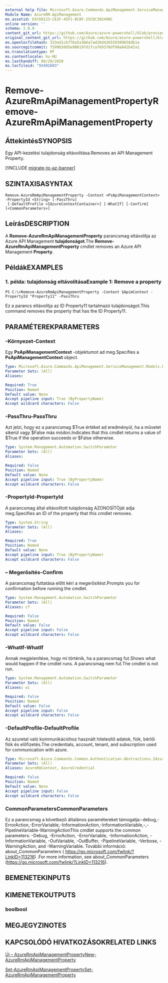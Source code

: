 ```yaml
---
external help file: Microsoft.Azure.Commands.ApiManagement.ServiceManagement.dll-Help.xml
Module Name: AzureRM.ApiManagement
ms.assetid: D3C60123-CE1F-45F1-8C8F-25CDC302490C
online version: ''
schema: 2.0.0
content_git_url: https://github.com/Azure/azure-powershell/blob/preview/src/ResourceManager/ApiManagement/Commands.ApiManagement/help/Remove-AzureRmApiManagementProperty.md
original_content_git_url: https://github.com/Azure/azure-powershell/blob/preview/src/ResourceManager/ApiManagement/Commands.ApiManagement/help/Remove-AzureRmApiManagementProperty.md
ms.openlocfilehash: 333ed1cb778a5a366a7ad26d426559399658db1e
ms.sourcegitcommit: f599b50d5e980197d1fca769378df90a842b42a1
ms.translationtype: MT
ms.contentlocale: hu-HU
ms.lasthandoff: 08/20/2020
ms.locfileid: "93492603"
---
```

# <span data-ttu-id="e59b8-101">Remove-AzureRmApiManagementProperty</span><span class="sxs-lookup"><span data-stu-id="e59b8-101">Remove-AzureRmApiManagementProperty</span></span>

## <span data-ttu-id="e59b8-102">Áttekintés</span><span class="sxs-lookup"><span data-stu-id="e59b8-102">SYNOPSIS</span></span>
<span data-ttu-id="e59b8-103">Egy API-kezelési tulajdonság eltávolítása.</span><span class="sxs-lookup"><span data-stu-id="e59b8-103">Removes an API Management Property.</span></span>

[!INCLUDE [migrate-to-az-banner](../../includes/migrate-to-az-banner.md)]

## <span data-ttu-id="e59b8-104">SZINTAXISA</span><span class="sxs-lookup"><span data-stu-id="e59b8-104">SYNTAX</span></span>

```
Remove-AzureRmApiManagementProperty -Context <PsApiManagementContext> -PropertyId <String> [-PassThru]
 [-DefaultProfile <IAzureContextContainer>] [-WhatIf] [-Confirm] [<CommonParameters>]
```

## <span data-ttu-id="e59b8-105">Leírás</span><span class="sxs-lookup"><span data-stu-id="e59b8-105">DESCRIPTION</span></span>
<span data-ttu-id="e59b8-106">A **Remove-AzureRmApiManagementProperty** parancsmag eltávolítja az Azure API Management **tulajdonságot**.</span><span class="sxs-lookup"><span data-stu-id="e59b8-106">The **Remove-AzureRmApiManagementProperty** cmdlet removes an Azure API Management **Property**.</span></span>

## <span data-ttu-id="e59b8-107">Példák</span><span class="sxs-lookup"><span data-stu-id="e59b8-107">EXAMPLES</span></span>

### <span data-ttu-id="e59b8-108">1. példa: tulajdonság eltávolítása</span><span class="sxs-lookup"><span data-stu-id="e59b8-108">Example 1: Remove a property</span></span>
```
PS C:\>Remove-AzureRmApiManagementProperty -Context $ApimContext -PropertyId "Property11" -PassThru
```

<span data-ttu-id="e59b8-109">Ez a parancs eltávolítja az ID Property11 tartalmazó tulajdonságot.</span><span class="sxs-lookup"><span data-stu-id="e59b8-109">This command removes the property that has the ID Property11.</span></span>

## <span data-ttu-id="e59b8-110">PARAMÉTEREK</span><span class="sxs-lookup"><span data-stu-id="e59b8-110">PARAMETERS</span></span>

### <span data-ttu-id="e59b8-111">-Környezet</span><span class="sxs-lookup"><span data-stu-id="e59b8-111">-Context</span></span>
<span data-ttu-id="e59b8-112">Egy **PsApiManagementContext** -objektumot ad meg.</span><span class="sxs-lookup"><span data-stu-id="e59b8-112">Specifies a **PsApiManagementContext** object.</span></span>

```yaml
Type: Microsoft.Azure.Commands.ApiManagement.ServiceManagement.Models.PsApiManagementContext
Parameter Sets: (All)
Aliases: 

Required: True
Position: Named
Default value: None
Accept pipeline input: True (ByPropertyName)
Accept wildcard characters: False
```

### <span data-ttu-id="e59b8-113">-PassThru</span><span class="sxs-lookup"><span data-stu-id="e59b8-113">-PassThru</span></span>
<span data-ttu-id="e59b8-114">Azt jelzi, hogy ez a parancsmag $True értéket ad eredményül, ha a művelet sikerül vagy $False más módon.</span><span class="sxs-lookup"><span data-stu-id="e59b8-114">Indicates that this cmdlet returns a value of $True if the operation succeeds or $False otherwise.</span></span>

```yaml
Type: System.Management.Automation.SwitchParameter
Parameter Sets: (All)
Aliases: 

Required: False
Position: Named
Default value: None
Accept pipeline input: True (ByPropertyName)
Accept wildcard characters: False
```

### <span data-ttu-id="e59b8-115">-PropertyId</span><span class="sxs-lookup"><span data-stu-id="e59b8-115">-PropertyId</span></span>
<span data-ttu-id="e59b8-116">A parancsmag által eltávolított tulajdonság AZONOSÍTÓját adja meg.</span><span class="sxs-lookup"><span data-stu-id="e59b8-116">Specifies an ID of the property that this cmdlet removes.</span></span>

```yaml
Type: System.String
Parameter Sets: (All)
Aliases: 

Required: True
Position: Named
Default value: None
Accept pipeline input: True (ByPropertyName)
Accept wildcard characters: False
```

### <span data-ttu-id="e59b8-117">– Megerősítés</span><span class="sxs-lookup"><span data-stu-id="e59b8-117">-Confirm</span></span>
<span data-ttu-id="e59b8-118">A parancsmag futtatása előtt kéri a megerősítést.</span><span class="sxs-lookup"><span data-stu-id="e59b8-118">Prompts you for confirmation before running the cmdlet.</span></span>

```yaml
Type: System.Management.Automation.SwitchParameter
Parameter Sets: (All)
Aliases: cf

Required: False
Position: Named
Default value: False
Accept pipeline input: False
Accept wildcard characters: False
```

### <span data-ttu-id="e59b8-119">-WhatIf</span><span class="sxs-lookup"><span data-stu-id="e59b8-119">-WhatIf</span></span>
<span data-ttu-id="e59b8-120">Annak megjelenítése, hogy mi történik, ha a parancsmag fut.</span><span class="sxs-lookup"><span data-stu-id="e59b8-120">Shows what would happen if the cmdlet runs.</span></span>
<span data-ttu-id="e59b8-121">A parancsmag nem fut.</span><span class="sxs-lookup"><span data-stu-id="e59b8-121">The cmdlet is not run.</span></span>

```yaml
Type: System.Management.Automation.SwitchParameter
Parameter Sets: (All)
Aliases: wi

Required: False
Position: Named
Default value: False
Accept pipeline input: False
Accept wildcard characters: False
```

### <span data-ttu-id="e59b8-122">-DefaultProfile</span><span class="sxs-lookup"><span data-stu-id="e59b8-122">-DefaultProfile</span></span>
<span data-ttu-id="e59b8-123">Az azuretal való kommunikációhoz használt hitelesítő adatok, fiók, bérlői fiók és előfizetés.</span><span class="sxs-lookup"><span data-stu-id="e59b8-123">The credentials, account, tenant, and subscription used for communication with azure.</span></span>

```yaml
Type: Microsoft.Azure.Commands.Common.Authentication.Abstractions.IAzureContextContainer
Parameter Sets: (All)
Aliases: AzureRmContext, AzureCredential

Required: False
Position: Named
Default value: None
Accept pipeline input: False
Accept wildcard characters: False
```

### <span data-ttu-id="e59b8-124">CommonParameters</span><span class="sxs-lookup"><span data-stu-id="e59b8-124">CommonParameters</span></span>
<span data-ttu-id="e59b8-125">Ez a parancsmag a következő általános paramétereket támogatja:-debug,-ErrorAction,-ErrorVariable,-InformationAction,-InformationVariable,-,-PipelineVariable-WarningAction</span><span class="sxs-lookup"><span data-stu-id="e59b8-125">This cmdlet supports the common parameters: -Debug, -ErrorAction, -ErrorVariable, -InformationAction, -InformationVariable, -OutVariable, -OutBuffer, -PipelineVariable, -Verbose, -WarningAction, and -WarningVariable.</span></span> <span data-ttu-id="e59b8-126">További információ: about_CommonParameters ( https://go.microsoft.com/fwlink/?LinkID=113216) .</span><span class="sxs-lookup"><span data-stu-id="e59b8-126">For more information, see about_CommonParameters (https://go.microsoft.com/fwlink/?LinkID=113216).</span></span>

## <span data-ttu-id="e59b8-127">BEMENETEK</span><span class="sxs-lookup"><span data-stu-id="e59b8-127">INPUTS</span></span>

## <span data-ttu-id="e59b8-128">KIMENETEK</span><span class="sxs-lookup"><span data-stu-id="e59b8-128">OUTPUTS</span></span>

### <span data-ttu-id="e59b8-129">bool</span><span class="sxs-lookup"><span data-stu-id="e59b8-129">bool</span></span>

## <span data-ttu-id="e59b8-130">MEGJEGYZI</span><span class="sxs-lookup"><span data-stu-id="e59b8-130">NOTES</span></span>

## <span data-ttu-id="e59b8-131">KAPCSOLÓDÓ HIVATKOZÁSOK</span><span class="sxs-lookup"><span data-stu-id="e59b8-131">RELATED LINKS</span></span>

[<span data-ttu-id="e59b8-132">Új – AzureRmApiManagementProperty</span><span class="sxs-lookup"><span data-stu-id="e59b8-132">New-AzureRmApiManagementProperty</span></span>](./New-AzureRmApiManagementProperty.md)

[<span data-ttu-id="e59b8-133">Set-AzureRmApiManagementProperty</span><span class="sxs-lookup"><span data-stu-id="e59b8-133">Set-AzureRmApiManagementProperty</span></span>](./Set-AzureRmApiManagementProperty.md)



